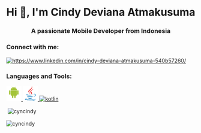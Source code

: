 <h1 align="center">Hi 👋, I'm Cindy Deviana Atmakusuma</h1>
<h3 align="center">A passionate Mobile Developer from Indonesia</h3>

<h3 align="left">Connect with me:</h3>
<p align="left">
<a href="cindy-deviana-atmakusuma-540b57260" target="blank"><img align="center" src="https://raw.githubusercontent.com/rahuldkjain/github-profile-readme-generator/master/src/images/icons/Social/linked-in-alt.svg" alt="https://www.linkedin.com/in/cindy-deviana-atmakusuma-540b57260/" height="30" width="40" /></a>
</p>

<h3 align="left">Languages and Tools:</h3>
<p align="left"> <a href="https://developer.android.com" target="_blank" rel="noreferrer"> <img src="https://raw.githubusercontent.com/devicons/devicon/master/icons/android/android-original-wordmark.svg" alt="android" width="40" height="40"/> </a> <a href="https://www.java.com" target="_blank" rel="noreferrer"> <img src="https://raw.githubusercontent.com/devicons/devicon/master/icons/java/java-original.svg" alt="java" width="40" height="40"/> </a> <a href="https://kotlinlang.org" target="_blank" rel="noreferrer"> <img src="https://www.vectorlogo.zone/logos/kotlinlang/kotlinlang-icon.svg" alt="kotlin" width="40" height="40"/> </a> </p>

<p>&nbsp;<img align="center" src="https://github-readme-stats.vercel.app/api?username=cyncindy&show_icons=true&locale=en" alt="cyncindy" /></p>

<p><img align="center" src="https://github-readme-streak-stats.herokuapp.com/?user=cyncindy&" alt="cyncindy" /></p>
